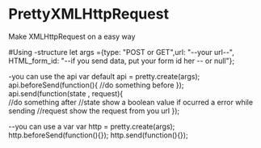 # PrettyXMLHttpRequest
Make XMLHttpRequest on a easy way

#Using
-structure
  let args ={type: "POST or GET",url: "--your url--", HTML_form_id: "--if you send data, put your form id her -- or null"};
  
-you can use the api var default
  api = pretty.create(args);
  api.beforeSend(function(){
    //do something before 
  });
  api.send(function(state , request){            
    //do something after 
    //state show a boolean value if ocurred a error while sending 
    //request show the request from you url 
  });  
  
  --you can use a var 
    var http = pretty.create(args);
    http.beforeSend(function(){});
    http.send(function(){});
